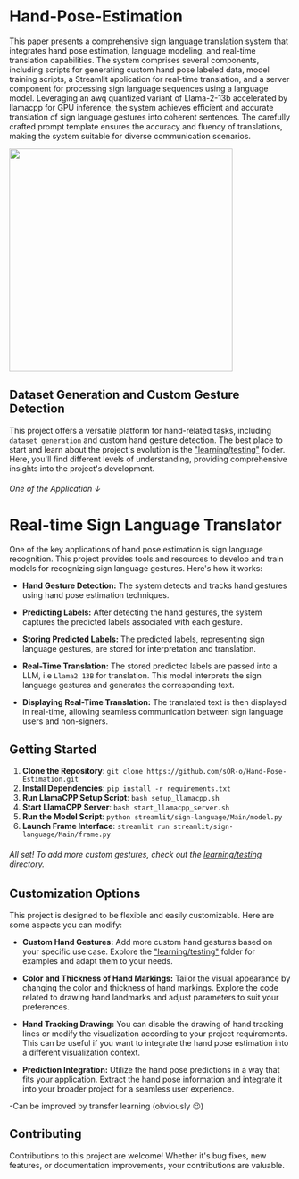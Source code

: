 # Hand-Pose-Estimation
This paper presents a comprehensive sign language translation system that integrates hand pose estimation, language modeling, and real-time translation capabilities. The system comprises several components, including scripts for generating custom hand pose labeled data, model training scripts, a Streamlit application for real-time translation, and a server component for processing sign language sequences using a language model. Leveraging an awq quantized variant of Llama-2-13b accelerated by llamacpp for GPU inference, the system achieves efficient and accurate translation of sign language gestures into coherent sentences. The carefully crafted prompt template ensures the accuracy and fluency of translations, making the system suitable for diverse communication scenarios.

[<img src="./assets/asset04.png" height=400 weidth=600></img>](https://github.com/sOR-o/Hand-Pose-Estimation/assets/69918938/4fc4ee75-e6fd-4d47-8b89-e921ec92cdb5)


## Dataset Generation and Custom Gesture Detection
This project offers a versatile platform for hand-related tasks, including `dataset generation` and custom hand gesture detection. The best place to start and learn about the project's evolution is the ["learning/testing"](https://github.com/sOR-o/Hand-Pose-Estimation/tree/main/learning/testing) folder. Here, you'll find different levels of understanding, providing comprehensive insights into the project's development.

###### One of the Application ↓
# Real-time Sign Language Translator

One of the key applications of hand pose estimation is sign language recognition. This project provides tools and resources to develop and train models for recognizing sign language gestures. Here's how it works:

- **Hand Gesture Detection:** The system detects and tracks hand gestures using hand pose estimation techniques.

- **Predicting Labels:** After detecting the hand gestures, the system captures the predicted labels associated with each gesture.

- **Storing Predicted Labels:** The predicted labels, representing sign language gestures, are stored for interpretation and translation.

- **Real-Time Translation:** The stored predicted labels are passed into a LLM, i.e `Llama2 13B` for translation. This model interprets the sign language gestures and generates the corresponding text.

- **Displaying Real-Time Translation:** The translated text is then displayed in real-time, allowing seamless communication between sign language users and non-signers.

## Getting Started

1. **Clone the Repository**: `git clone https://github.com/sOR-o/Hand-Pose-Estimation.git`
2. **Install Dependencies**: `pip install -r requirements.txt`
3. **Run LlamaCPP Setup Script**: `bash setup_llamacpp.sh`
4. **Start LlamaCPP Server**: `bash start_llamacpp_server.sh`
5. **Run the Model Script**: `python streamlit/sign-language/Main/model.py`
6. **Launch Frame Interface**: `streamlit run streamlit/sign-language/Main/frame.py`



###### All set! To add more custom gestures, check out the [learning/testing](https://github.com/sOR-o/Hand-Pose-Estimation/tree/main/learning/testing) directory.


## Customization Options
This project is designed to be flexible and easily customizable. Here are some aspects you can modify:

- **Custom Hand Gestures:** Add more custom hand gestures based on your specific use case. Explore the ["learning/testing"](https://github.com/sOR-o/Hand-Pose-Estimation/tree/main/learning/testing) folder for examples and adapt them to your needs.

- **Color and Thickness of Hand Markings:** Tailor the visual appearance by changing the color and thickness of hand markings. Explore the code related to drawing hand landmarks and adjust parameters to suit your preferences.

- **Hand Tracking Drawing:** You can disable the drawing of hand tracking lines or modify the visualization according to your project requirements. This can be useful if you want to integrate the hand pose estimation into a different visualization context.

- **Prediction Integration:** Utilize the hand pose predictions in a way that fits your application. Extract the hand pose information and integrate it into your broader project for a seamless user experience.

-Can be improved by transfer learning (obviously 😉)

## Contributing

Contributions to this project are welcome! Whether it's bug fixes, new features, or documentation improvements, your contributions are valuable.
